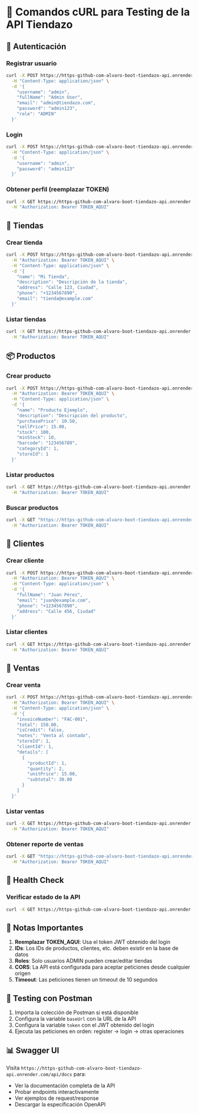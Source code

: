 # 🧪 Comandos cURL para Testing de la API Tiendazo

## 🔐 Autenticación

### Registrar usuario

```bash
curl -X POST https://https-github-com-alvaro-boot-tiendazo-api.onrender.com/api/auth/register \
  -H "Content-Type: application/json" \
  -d '{
    "username": "admin",
    "fullName": "Admin User",
    "email": "admin@tiendazo.com",
    "password": "admin123",
    "role": "ADMIN"
  }'
```

### Login

```bash
curl -X POST https://https-github-com-alvaro-boot-tiendazo-api.onrender.com/api/auth/login \
  -H "Content-Type: application/json" \
  -d '{
    "username": "admin",
    "password": "admin123"
  }'
```

### Obtener perfil (reemplazar TOKEN)

```bash
curl -X GET https://https-github-com-alvaro-boot-tiendazo-api.onrender.com/api/auth/profile \
  -H "Authorization: Bearer TOKEN_AQUI"
```

## 🏪 Tiendas

### Crear tienda

```bash
curl -X POST https://https-github-com-alvaro-boot-tiendazo-api.onrender.com/api/stores \
  -H "Authorization: Bearer TOKEN_AQUI" \
  -H "Content-Type: application/json" \
  -d '{
    "name": "Mi Tienda",
    "description": "Descripción de la tienda",
    "address": "Calle 123, Ciudad",
    "phone": "+1234567890",
    "email": "tienda@example.com"
  }'
```

### Listar tiendas

```bash
curl -X GET https://https-github-com-alvaro-boot-tiendazo-api.onrender.com/api/stores \
  -H "Authorization: Bearer TOKEN_AQUI"
```

## 📦 Productos

### Crear producto

```bash
curl -X POST https://https-github-com-alvaro-boot-tiendazo-api.onrender.com/api/products \
  -H "Authorization: Bearer TOKEN_AQUI" \
  -H "Content-Type: application/json" \
  -d '{
    "name": "Producto Ejemplo",
    "description": "Descripción del producto",
    "purchasePrice": 10.50,
    "sellPrice": 15.00,
    "stock": 100,
    "minStock": 10,
    "barcode": "123456789",
    "categoryId": 1,
    "storeId": 1
  }'
```

### Listar productos

```bash
curl -X GET https://https-github-com-alvaro-boot-tiendazo-api.onrender.com/api/products \
  -H "Authorization: Bearer TOKEN_AQUI"
```

### Buscar productos

```bash
curl -X GET "https://https-github-com-alvaro-boot-tiendazo-api.onrender.com/api/products/search?q=ejemplo" \
  -H "Authorization: Bearer TOKEN_AQUI"
```

## 👥 Clientes

### Crear cliente

```bash
curl -X POST https://https-github-com-alvaro-boot-tiendazo-api.onrender.com/api/clients \
  -H "Authorization: Bearer TOKEN_AQUI" \
  -H "Content-Type: application/json" \
  -d '{
    "fullName": "Juan Pérez",
    "email": "juan@example.com",
    "phone": "+1234567890",
    "address": "Calle 456, Ciudad"
  }'
```

### Listar clientes

```bash
curl -X GET https://https-github-com-alvaro-boot-tiendazo-api.onrender.com/api/clients \
  -H "Authorization: Bearer TOKEN_AQUI"
```

## 🛒 Ventas

### Crear venta

```bash
curl -X POST https://https-github-com-alvaro-boot-tiendazo-api.onrender.com/api/sales \
  -H "Authorization: Bearer TOKEN_AQUI" \
  -H "Content-Type: application/json" \
  -d '{
    "invoiceNumber": "FAC-001",
    "total": 150.00,
    "isCredit": false,
    "notes": "Venta al contado",
    "storeId": 1,
    "clientId": 1,
    "details": [
      {
        "productId": 1,
        "quantity": 2,
        "unitPrice": 15.00,
        "subtotal": 30.00
      }
    ]
  }'
```

### Listar ventas

```bash
curl -X GET https://https-github-com-alvaro-boot-tiendazo-api.onrender.com/api/sales \
  -H "Authorization: Bearer TOKEN_AQUI"
```

### Obtener reporte de ventas

```bash
curl -X GET "https://https-github-com-alvaro-boot-tiendazo-api.onrender.com/api/sales/report?start=2024-01-01&end=2024-12-31" \
  -H "Authorization: Bearer TOKEN_AQUI"
```

## 🏥 Health Check

### Verificar estado de la API

```bash
curl -X GET https://https-github-com-alvaro-boot-tiendazo-api.onrender.com/api/health
```

## 📝 Notas Importantes

1. **Reemplazar TOKEN_AQUI**: Usa el token JWT obtenido del login
2. **IDs**: Los IDs de productos, clientes, etc. deben existir en la base de datos
3. **Roles**: Solo usuarios ADMIN pueden crear/editar tiendas
4. **CORS**: La API está configurada para aceptar peticiones desde cualquier origen
5. **Timeout**: Las peticiones tienen un timeout de 10 segundos

## 🔧 Testing con Postman

1. Importa la colección de Postman si está disponible
2. Configura la variable `baseUrl` con la URL de la API
3. Configura la variable `token` con el JWT obtenido del login
4. Ejecuta las peticiones en orden: register → login → otras operaciones

## 📊 Swagger UI

Visita `https://https-github-com-alvaro-boot-tiendazo-api.onrender.com/api/docs` para:

- Ver la documentación completa de la API
- Probar endpoints interactivamente
- Ver ejemplos de request/response
- Descargar la especificación OpenAPI
